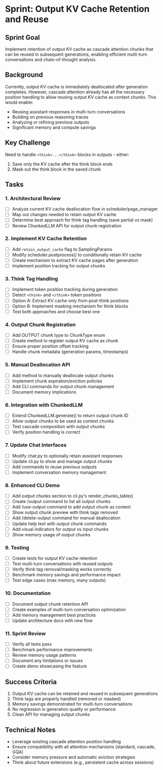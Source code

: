 # Sprint: Output KV Cache Retention and Reuse

## Sprint Goal
Implement retention of output KV cache as cascade attention chunks that can be reused in subsequent generations, enabling efficient multi-turn conversations and chain-of-thought analysis.

## Background
Currently, output KV cache is immediately deallocated after generation completes. However, cascade attention already has all the necessary position handling to allow reusing output KV cache as context chunks. This would enable:
- Reusing assistant responses in multi-turn conversations
- Building on previous reasoning traces
- Analyzing or refining previous outputs
- Significant memory and compute savings

## Key Challenge
Need to handle `<think>...</think>` blocks in outputs - either:
1. Save only the KV cache after the think block ends
2. Mask out the think block in the saved chunk

## Tasks

### 1. Architectural Review
- [ ] Analyze current KV cache deallocation flow in scheduler/page_manager
- [ ] Map out changes needed to retain output KV cache
- [ ] Determine best approach for think tag handling (save partial vs mask)
- [ ] Review ChunkedLLM API for output chunk registration

### 2. Implement KV Cache Retention
- [ ] Add `retain_output_cache` flag to SamplingParams
- [ ] Modify scheduler.postprocess() to conditionally retain KV cache
- [ ] Create mechanism to extract KV cache pages after generation
- [ ] Implement position tracking for output chunks

### 3. Think Tag Handling
- [ ] Implement token position tracking during generation
- [ ] Detect `<think>` and `</think>` token positions
- [ ] Option A: Extract KV cache only from post-think positions
- [ ] Option B: Implement masking mechanism for think blocks
- [ ] Test both approaches and choose best one

### 4. Output Chunk Registration
- [ ] Add OUTPUT chunk type to ChunkType enum
- [ ] Create method to register output KV cache as chunk
- [ ] Ensure proper position offset tracking
- [ ] Handle chunk metadata (generation params, timestamps)

### 5. Manual Deallocation API
- [ ] Add method to manually deallocate output chunks
- [ ] Implement chunk expiration/eviction policies
- [ ] Add CLI commands for output chunk management
- [ ] Document memory implications

### 6. Integration with ChunkedLLM
- [ ] Extend ChunkedLLM.generate() to return output chunk ID
- [ ] Allow output chunks to be used as context chunks
- [ ] Test cascade composition with output chunks
- [ ] Verify position handling is correct

### 7. Update Chat Interfaces
- [ ] Modify chat.py to optionally retain assistant responses
- [ ] Update cli.py to show and manage output chunks
- [ ] Add commands to reuse previous outputs
- [ ] Implement conversation memory management

### 8. Enhanced CLI Demo
- [ ] Add output chunks section to cli.py's render_chunks_table()
- [ ] Create /output command to list all output chunks
- [ ] Add /use-output <chunk-id> command to add output chunk as context
- [ ] Show output chunk preview with think tags removed
- [ ] Add /delete-output <chunk-id> command for manual deallocation
- [ ] Update help text with output chunk commands
- [ ] Add visual indicators for output vs input chunks
- [ ] Show memory usage of output chunks

### 9. Testing
- [ ] Create tests for output KV cache retention
- [ ] Test multi-turn conversations with reused outputs
- [ ] Verify think tag removal/masking works correctly
- [ ] Benchmark memory savings and performance impact
- [ ] Test edge cases (max memory, many outputs)

### 10. Documentation
- [ ] Document output chunk retention API
- [ ] Create examples of multi-turn conversation optimization
- [ ] Add memory management best practices
- [ ] Update architecture docs with new flow

### 11. Sprint Review
- [ ] Verify all tests pass
- [ ] Benchmark performance improvements
- [ ] Review memory usage patterns
- [ ] Document any limitations or issues
- [ ] Create demo showcasing the feature

## Success Criteria
1. Output KV cache can be retained and reused in subsequent generations
2. Think tags are properly handled (removed or masked)
3. Memory savings demonstrated for multi-turn conversations
4. No regression in generation quality or performance
5. Clean API for managing output chunks

## Technical Notes
- Leverage existing cascade attention position handling
- Ensure compatibility with all attention mechanisms (standard, cascade, GQA)
- Consider memory pressure and automatic eviction strategies
- Think about future extensions (e.g., persistent cache across sessions)